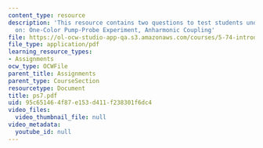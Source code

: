 ```yaml
---
content_type: resource
description: 'This resource contains two questions to test students understanding
  on: One-Color Pump-Probe Experiment, Anharmonic Coupling'
file: https://ol-ocw-studio-app-qa.s3.amazonaws.com/courses/5-74-introductory-quantum-mechanics-ii-spring-2004/95c651464f87e153d411f238301f6dc4_ps7.pdf
file_type: application/pdf
learning_resource_types:
- Assignments
ocw_type: OCWFile
parent_title: Assignments
parent_type: CourseSection
resourcetype: Document
title: ps7.pdf
uid: 95c65146-4f87-e153-d411-f238301f6dc4
video_files:
  video_thumbnail_file: null
video_metadata:
  youtube_id: null
---
```

